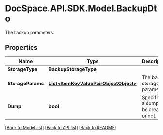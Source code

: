 # DocSpace.API.SDK.Model.BackupDto
The backup parameters.

## Properties

Name | Type | Description | Notes
------------ | ------------- | ------------- | -------------
**StorageType** | **BackupStorageType** |  | [optional] 
**StorageParams** | [**List&lt;ItemKeyValuePairObjectObject&gt;**](ItemKeyValuePairObjectObject.md) | The backup storage parameters. | [optional] 
**Dump** | **bool** | Specifies if a dump will be created or not. | [optional] 

[[Back to Model list]](../README.md#documentation-for-models) [[Back to API list]](../README.md#documentation-for-api-endpoints) [[Back to README]](../README.md)

